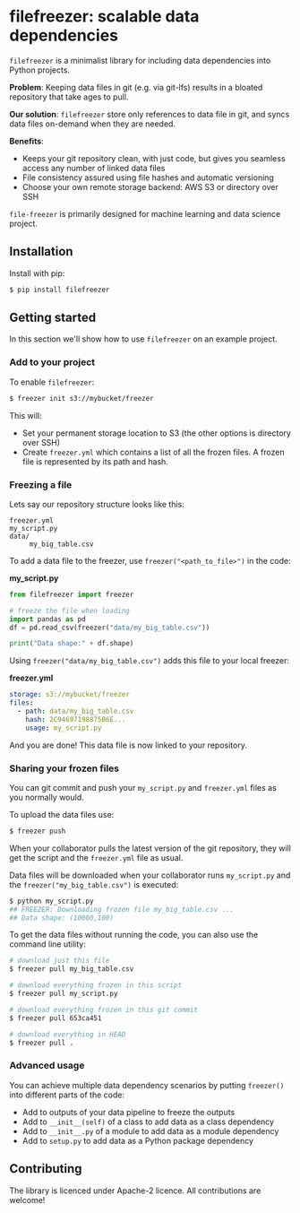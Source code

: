 # filefreezer: scalable data dependencies

`filefreezer` is a minimalist library for including data dependencies into Python projects. 

**Problem**: Keeping data files in git (e.g. via git-lfs) results in a bloated repository that take ages to pull.  

**Our solution**: `filefreezer` store only references to data file in git, and syncs data files on-demand when they are needed.

**Benefits**:

- Keeps your git repository clean, with just code, but gives you seamless access any number of linked data files 
- File consistency assured using file hashes and automatic versioning
- Choose your own remote storage backend: AWS S3 or directory over SSH

`file-freezer` is primarily designed for machine learning and data science project. 

## Installation

Install with pip:

```bash
$ pip install filefreezer
```
## Getting started 

In this section we'll show how to use `filefreezer` on an example project.

### Add to your project

To enable `filefreezer`:

```bash
$ freezer init s3://mybucket/freezer
```

This will:
 
- Set your permanent storage location to S3 (the other options is directory over SSH)
- Create `freezer.yml` which contains a list of all the frozen files. A frozen file is represented by its path and hash.


### Freezing a file

Lets say our repository structure looks like this: 

``` 
freezer.yml
my_script.py
data/
     my_big_table.csv
```

To add a data file to the freezer, use `freezer("<path_to_file>")` in the code:

**my_script.py**
```python
from filefreezer import freezer

# freeze the file when loading  
import pandas as pd
df = pd.read_csv(freezer("data/my_big_table.csv"))

print("Data shape:" + df.shape)

```

Using `freezer("data/my_big_table.csv")` adds this file to your local freezer:

**freezer.yml**
```yaml
storage: s3://mybucket/freezer
files:
  - path: data/my_big_table.csv
    hash: 2C94697198875B6E...
    usage: my_script.py

```
And you are done! This data file is now linked to your repository.

### Sharing your frozen files

You can git commit and push your  `my_script.py` and `freezer.yml` files as you normally would. 
 
To upload the data files use:

```bash
$ freezer push
```

When your collaborator pulls the latest version of the git repository, they will get the script and the `freezer.yml` file as usual.  

Data files will be downloaded when your collaborator runs `my_script.py` and the `freezer("my_big_table.csv")` is executed:

```bash
$ python my_script.py
## FREEZER: Downloading frozen file my_big_table.csv ...
## Data shape: (10000,100)
``` 

To get the data files without running the code, you can also use the command line utility:

```bash
# download just this file
$ freezer pull my_big_table.csv

# download everything frozen in this script
$ freezer pull my_script.py

# download everything frozen in this git commit
$ freezer pull 653ca451

# download everything in HEAD
$ freezer pull .
```

### Advanced usage

You can achieve multiple data dependency scenarios by putting `freezer()` into different parts of the code:

- Add to outputs of your data pipeline to freeze the outputs
- Add to `__init__(self)` of a class to add data as a class dependency
- Add to `__init__.py` of a module to add data as a module dependency
- Add to `setup.py` to add data as a Python package dependency

## Contributing

The library is licenced under Apache-2 licence. All contributions are welcome!
   